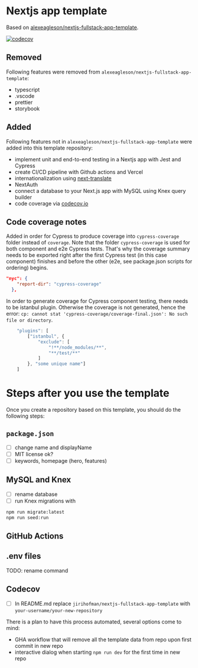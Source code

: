 # Nextjs app template
Based on [alexeagleson/nextjs-fullstack-app-template](https://github.com/alexeagleson/nextjs-fullstack-app-template).

[![codecov](https://codecov.io/gh/jirihofman/nextjs-fullstack-app-template/branch/master/graph/badge.svg)](https://codecov.io/gh/jirihofman/nextjs-fullstack-app-template)

## Removed
Following features were removed from `alexeagleson/nextjs-fullstack-app-template`:
- typescript
- .vscode
- prettier
- storybook

## Added
Following features not in  `alexeagleson/nextjs-fullstack-app-template` were added into this template repository:
- implement unit and end-to-end testing in a Nextjs app with Jest and Cypress
- create CI/CD pipeline with Github actions and Vercel
- internationalization using [next-translate](https://github.com/aralroca/next-translate)
- NextAuth
- connect a database to your Next.js app with MySQL using Knex query builder
- code coverage via [codecov.io](https://codecov.io)

## Code coverage notes

Added in order for Cypress to produce coverage into `cypress-coverage` folder instead of `coverage`. Note that the folder `cypress-coverage` is used for both component and e2e Cypress tests. That's why the coverage summary needs to be exported right after the first Cypress test (in this case component) finishes and before the other (e2e, see package.json scripts for ordering) begins.
```json
"nyc": {
    "report-dir": "cypress-coverage"
  },
```

In order to generate coverage for Cypress component testing, there needs to be istanbul plugin. Otherwise the coverage is not generated, hence the error: `cp: cannot stat 'cypress-coverage/coverage-final.json': No such file or directory`.
```js
	"plugins": [
		["istanbul", {
			"exclude": [
				"!**/node_modules/**",
				"**/test/**"
			]
		}, "some unique name"]
	]
```

# Steps after you use the template
Once you create a repository based on this template, you should do the following steps:
## `package.json`
- [ ] change name and displayName
- [ ] MIT license ok?
- [ ] keywords, homepage (hero, features)

## MySQL and Knex
- [ ] rename database
- [ ] run Knex migrations with
```sh
npm run migrate:latest
npm run seed:run
```

## GitHub Actions

## .env files
TODO: rename command

## Codecov
- [ ] In README.md replace `jirihofman/nextjs-fullstack-app-template` with `your-username/your-new-repository`

There is a plan to have this process automated, several options come to mind:
- GHA workflow that will remove all the template data from repo upon first commit in new repo
- interactive dialog when starting `npm run dev` for the first time in new repo
